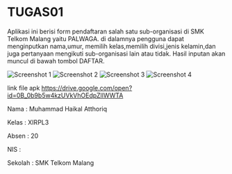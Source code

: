 # TUGAS01

Aplikasi ini berisi form pendaftaran salah satu sub-organisasi di SMK Telkom Malang yaitu PALWAGA. di dalamnya pengguna dapat menginputkan nama,umur, memilih kelas,memilih divisi,jenis kelamin,dan juga pertanyaan mengikuti sub-organisasi lain atau tidak. Hasil inputan akan muncul di bawah tombol DAFTAR.

![Screenshot 1](https://drive.google.com/open?id=0B_0b9b5w4kzUUklyc0FGaHh3cEU) ![Screenshot 2](https://drive.google.com/open?id=0B_0b9b5w4kzUeGZrVWdlbW9aNVk) ![Screenshot 3](https://drive.google.com/open?id=0B_0b9b5w4kzUVmxzREsycVh6OFk) ![Screenshot 4](https://drive.google.com/open?id=0B_0b9b5w4kzUM3REblVXcHBCbFk)

link file apk https://drive.google.com/open?id=0B_0b9b5w4kzUVkVhOEdpZllWWTA

Nama    : Muhammad Haikal Atthoriq

Kelas   : XIRPL3

Absen   : 20

NIS     : 

Sekolah : SMK Telkom Malang

